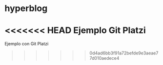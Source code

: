 # hyperblog
<<<<<<< HEAD
Ejemplo Git Platzi
=======
Ejemplo con Git Platzi
>>>>>>> 0d4ad6bb3f91a72befde9e3aeae77d010aedece4
